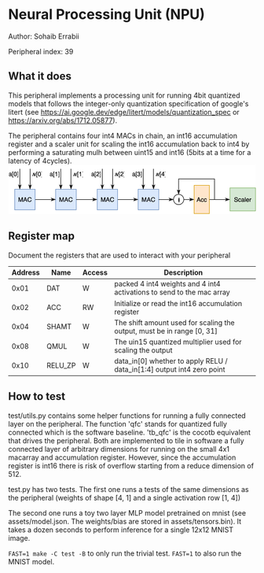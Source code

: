 # Neural Processing Unit (NPU)

Author: Sohaib Errabii

Peripheral index: 39

## What it does

This peripheral implements a processing unit for running 4bit quantized models that follows the integer-only quantization specification 
of google's litert (see https://ai.google.dev/edge/litert/models/quantization_spec or https://arxiv.org/abs/1712.05877).

The peripheral contains four int4 MACs in chain, an int16 accumulation register and a scaler unit
for scaling the int16 accumulation back to int4 by performing a saturating mulh between uint15 and int16 (5bits at a time for a latency of 4cycles).
![NPU Diagram](13_npu_diagram.svg)


## Register map

Document the registers that are used to interact with your peripheral

| Address   | Name    | Access   | Description                                                                   |
| --------- | ------- | -------- | ----------------------------------------------------------------------------- |
| 0x01      | DAT     | W        | packed 4 int4 weights and 4 int4 activations to send to the mac array         |
| 0x02      | ACC     | RW       | Initialize or read the int16 accumulation register                            |
| 0x04      | SHAMT   | W        | The shift amount used for scaling the output, must be in range [0, 31]        |
| 0x08      | QMUL    | W        | The uin15 quantized multiplier used for scaling the output                    |
| 0x10      | RELU_ZP | W        | data_in[0] whether to apply RELU / data_in[1:4] output int4 zero point        |

## How to test

test/utils.py contains some helper functions for running a fully connected layer on the peripheral.
The function 'qfc' stands for quantized fully connected which is the software baseline.
'tb_qfc' is the cocotb equivalent that drives the peripheral. Both are implemented to tile in software a fully connected layer of arbitrary
dimensions for running on the small 4x1 macarray and accumulation register.
However, since the accumulation register is int16 there is risk of overflow starting from a reduce dimension of 512.

test.py has two tests.
The first one runs a tests of the same dimensions as the peripheral (weights of shape [4, 1] and a single activation row [1, 4])

The second one runs a toy two layer MLP model pretrained on mnist (see assets/model.json. The weights/bias are stored in assets/tensors.bin). 
It takes a dozen seconds to perform inference for a single 12x12 MNIST image.

`FAST=1 make -C test -B` to only run the trivial test. `FAST=1` to also run the MNIST model.
